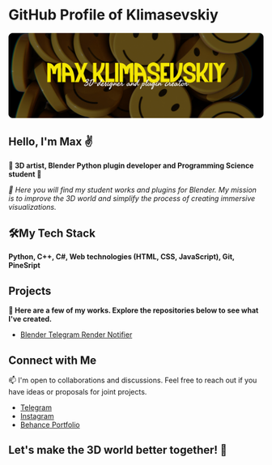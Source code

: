# GitHub Profile of Klimasevskiy

![Cover Image](https://github.com/klimasevskiy/klimasevskiy/blob/main/assets/cover.png)
## Hello, I'm Max ✌️

**🎨 3D artist, Blender Python plugin developer and Programming Science student 🐍**

*🔌 Here you will find my student works and plugins for Blender. My mission is to improve the 3D world and simplify the process of creating immersive visualizations.*

## 🛠️My Tech Stack

**Python, C++, C#, Web technologies (HTML, CSS, JavaScript), Git, PineSript**

## Projects

**🔧 Here are a few of my works. Explore the repositories below to see what I've created.**

- [Blender Telegram Render Notifier](https://github.com/klimasevskiy/Render-Completed-Telegram-Notifier)

## Connect with Me

📫 I'm open to collaborations and discussions. Feel free to reach out if you have ideas or proposals for joint projects.

- [Telegram](https://t.me/klimasevskiy)
- [Instagram](https://www.instagram.com/klimasevkiy_3d/)
- [Behance Portfolio](https://www.behance.net/klimasevskiy)

## Let's make the 3D world better together! 🚀
